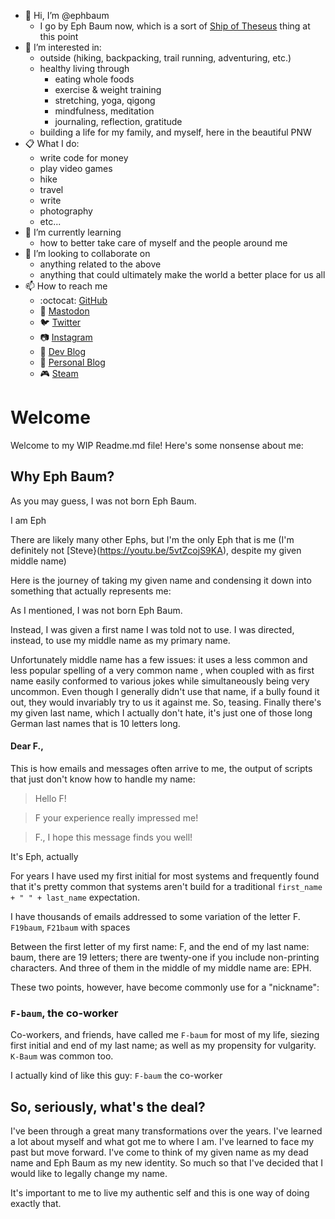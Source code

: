 - 👋 Hi, I’m @ephbaum
  - I go by Eph Baum now, which is a sort of [Ship of Theseus](https://en.wikipedia.org/wiki/Ship_of_Theseus) thing at this point
- 👀 I’m interested in:
  - outside (hiking, backpacking, trail running, adventuring, etc.)
  - healthy living through
    - eating whole foods
    - exercise & weight training
    - stretching, yoga, qigong
    - mindfulness, meditation
    - journaling, reflection, gratitude
  - building a life for my family, and myself, here in the beautiful PNW
- :clipboard: What I do:
  - write code for money
  - play video games
  - hike
  - travel
  - write
  - photography
  - etc...
- 🌱 I’m currently learning
  - how to better take care of myself and the people around me
- 💞️ I’m looking to collaborate on 
  - anything related to the above
  - anything that could ultimately make the world a better place for us all
- 📫 How to reach me
  - :octocat: [GitHub](https://github.com/fskirschbaum)
  - :elephant: <a rel="me" href="https://hachyderm.io/@ephbaum">Mastodon</a>
  - 🐦 [Twitter](https://twitter.com/ephbaum)
  - 📷 [Instagram](https://www.instagram.com/ephraimbaum/)
  - 📑 [Dev Blog](https://ephbaum.dev)
  - 🔖 [Personal Blog](https://ephandleigh.com)
  - :video_game: [Steam](https://steamcommunity.com/id/fff-bomb/)


# Welcome

Welcome to my WIP Readme.md file! Here's some nonsense about me:

## Why Eph Baum?

As you may guess, I was not born Eph Baum.

I am Eph

There are likely many other Ephs, but I'm the only Eph that is me (I'm definitely not [Steve}(https://youtu.be/5vtZcojS9KA), despite my given middle name)

Here is the journey of taking my given name and condensing it down into something that actually represents me:

As I mentioned, I was not born Eph Baum.

Instead, I was given a first name I was told not to use. I was directed, instead, to use my middle name as my primary name.

Unfortunately middle name has a few issues: it uses a less common and less popular spelling of a very common name , when coupled with as first name easily conformed to various jokes while simultaneously being very uncommon. Even though I generally didn't use that name, if a bully found it out, they would invariably try to us it against me. So, teasing. Finally there's my given last name, which I actually don't hate, it's just one of those long German last names that is 10 letters long.

#### Dear F.,

This is how emails and messages often arrive to me, the output of scripts that just don't know how to handle my name:

> Hello F!

> F your experience really impressed me!

> F., I hope this message finds you well!

It's Eph, actually

For years I have used my first initial for most systems and frequently found that it's pretty common that systems aren't build for a traditional `first_name + " " + last_name` expectation.

I have thousands of emails addressed to some variation of the letter F.
`F19baum`, `F21baum` with spaces

Between the first letter of my first name: F, and the end of my last name: baum, there are 19 letters; there are twenty-one if you include non-printing characters. And three of them in the middle of my middle name are: EPH.

These two points, however, have become commonly use for a "nickname":

### `F-baum`, the co-worker

Co-workers, and friends, have called me `F-baum` for most of my life, siezing first initial and end of my last name; as well as my propensity for vulgarity. `K-Baum` was common too. 

I actually kind of like this guy: `F-baum` the co-worker

## So, seriously, what's the deal?

I've been through a great many transformations over the years. I've learned a lot about myself and what got me to where I am. I've learned to face my past but move forward. I've come to think of my given name as my dead name and Eph Baum as my new identity. So much so that I've decided that I would like to legally change my name.

It's important to me to live my authentic self and this is one way of doing exactly that.
